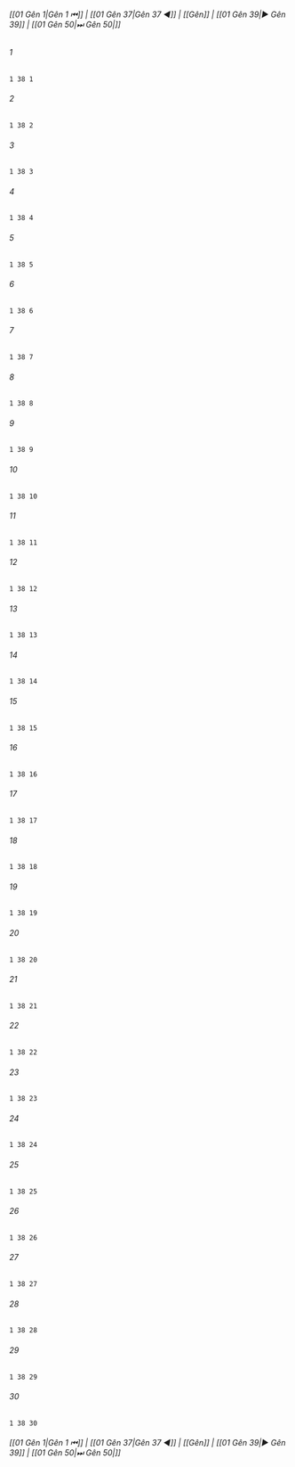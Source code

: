 
###### [[01 Gên 1|Gên 1 ⏮]] | [[01 Gên 37|Gên 37 ◀]] | [[Gên]] | [[01 Gên 39|▶ Gên 39]] | [[01 Gên 50|⏭ Gên 50|]]

###### 1
``` verse
1 38 1 
```
###### 2
``` verse
1 38 2 
```
###### 3
``` verse
1 38 3 
```
###### 4
``` verse
1 38 4 
```
###### 5
``` verse
1 38 5 
```
###### 6
``` verse
1 38 6 
```
###### 7
``` verse
1 38 7 
```
###### 8
``` verse
1 38 8 
```
###### 9
``` verse
1 38 9 
```
###### 10
``` verse
1 38 10 
```
###### 11
``` verse
1 38 11 
```
###### 12
``` verse
1 38 12 
```
###### 13
``` verse
1 38 13 
```
###### 14
``` verse
1 38 14 
```
###### 15
``` verse
1 38 15 
```
###### 16
``` verse
1 38 16 
```
###### 17
``` verse
1 38 17 
```
###### 18
``` verse
1 38 18 
```
###### 19
``` verse
1 38 19 
```
###### 20
``` verse
1 38 20 
```
###### 21
``` verse
1 38 21 
```
###### 22
``` verse
1 38 22 
```
###### 23
``` verse
1 38 23 
```
###### 24
``` verse
1 38 24 
```
###### 25
``` verse
1 38 25 
```
###### 26
``` verse
1 38 26 
```
###### 27
``` verse
1 38 27 
```
###### 28
``` verse
1 38 28 
```
###### 29
``` verse
1 38 29 
```
###### 30
``` verse
1 38 30 
```

###### [[01 Gên 1|Gên 1 ⏮]] | [[01 Gên 37|Gên 37 ◀]] | [[Gên]] | [[01 Gên 39|▶ Gên 39]] | [[01 Gên 50|⏭ Gên 50|]]

